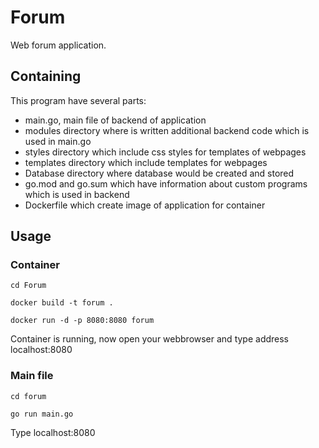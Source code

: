 # Forum

Web forum application.

## Containing

This program have several parts:
 - main.go, main file of backend of application
 - modules directory where is written additional backend code which is used in main.go
 - styles directory which include css styles for templates of webpages
 - templates directory which include templates for webpages
 - Database directory where database would be created and stored
 - go.mod and go.sum which have information about custom programs which is used in backend
 - Dockerfile which create image of application for container

## Usage

### Container

`cd Forum`

`docker build -t forum .`

`docker run -d -p 8080:8080 forum`

Container is running, now open your webbrowser and type address localhost:8080

### Main file

`cd forum`

`go run main.go`

Type localhost:8080
